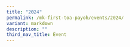 ```yaml
---
title: "2024"
permalink: /mk-first-toa-payoh/events/2024/
variant: markdown
description: ""
third_nav_title: Event
---
```

